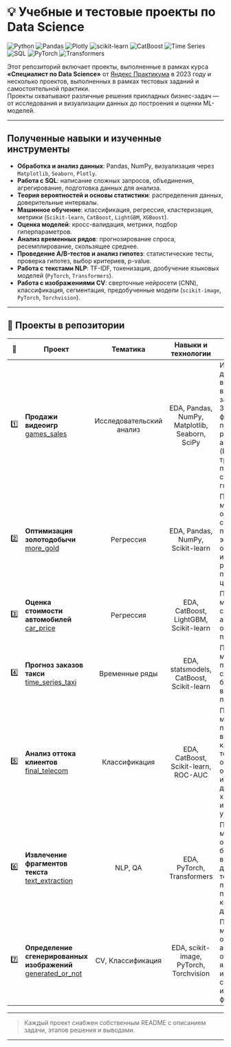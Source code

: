 # 💡 Учебные и тестовые проекты по Data Science

![Python](https://img.shields.io/badge/Python-3.10-blue?logo=python)
![Pandas](https://img.shields.io/badge/Pandas-used-informational?logo=pandas)
![Plotly](https://img.shields.io/badge/Plotly-3F4F75?style=for-the-badge&logo=plotly&logoColor=white)
![scikit-learn](https://img.shields.io/badge/scikit--learn-ML-orange?logo=scikit-learn)
![CatBoost](https://img.shields.io/badge/CatBoost-gradient--boosting-yellow?logo=catboost)
![Time Series](https://img.shields.io/badge/Time_Series-forecasting-blueviolet)
![SQL](https://img.shields.io/badge/SQL-data--querying-lightgrey?logo=postgresql)
![PyTorch](https://img.shields.io/badge/PyTorch-deep_learning-EE4C2C?logo=pytorch)
![Transformers](https://img.shields.io/badge/Transformers-HuggingFace-ffcc00?logo=huggingface)

Этот репозиторий включает проекты, выполненные в рамках курса **«Специалист по Data Science»** от [Яндекс Практикума](https://practicum.yandex.ru/data-scientist/) в 2023 году и несколько проектов, выполненных в рамках тестовых заданий и самостоятельной практики. <br>
Проекты охватывают различные решения прикладных бизнес-задач — от исследования и визуализации данных до построения и оценки ML-моделей.

---

## Полученные навыки и изученные инструменты

- **Обработка и анализ данных**: Pandas, NumPy, визуализация через `Matplotlib`, `Seaborn`, `Plotly`.
- **Работа с SQL**: написание сложных запросов, объединения, агрегирование, подготовка данных для анализа.
- **Теория вероятностей и основы статистики**: распределения данных, доверительные интервалы.
- **Машинное обучение**: классификация, регрессия, кластеризация, метрики (`Scikit-learn`, `CatBoost`, `LightGBM`, `XGBoost`).
- **Оценка моделей**: кросс-валидация, метрики, подбор гиперпараметров.
- **Анализ временных рядов**: прогнозирование спроса, ресемплирование, скользящее среднее.
- **Проведение A/B-тестов и анализ гипотез**: статистические тесты, проверка гипотез, выбор критериев, p-value.
- **Работа с текстами NLP**: TF-IDF, токенизация, дообучение языковых моделей (`PyTorch`, `Transformers`).
- **Работа с изображениями CV**: сверточные нейросети (CNN), классификация, сегментация, предобученные модели (`scikit-image`, `PyTorch`, `Torchvision`).

--- 
 
## 📁 Проекты в репозитории

| 🔢 | Проект | Тематика | Навыки и технологии | Описание |
|----|--------|:--------:|:-------------------:|-------------|
| 1️⃣ | **Продажи видеоигр**<br/>[games_sales](./games_sales) | Исследовательский анализ | EDA, Pandas, NumPy, Matplotlib, Seaborn, SciPy | Исследование данных о продажах видеоигр с целью выявления закономерностей. Задача фокусируется на проведении разведывательного анализа данных (EDA), выявления трендов и проверки статистических гипотез. |
| 2️⃣ | **Оптимизация золотодобычи**<br/>[more_gold](./more_gold) | Регрессия | EDA, Pandas, NumPy, Scikit-learn | Построение модели машинного обучения, способной предсказывать эффективность обогащения сырья и выхода золота на различных стадиях производственного цикла. |
| 3️⃣ | **Оценка стоимости автомобилей**<br/>[car_price](./car_price) | Регрессия | EDA, CatBoost, LightGBM, Scikit-learn | Построение модели оценки стоимости автомобиля на основе его параметров. |
| 4️⃣ |**Прогноз заказов такси**<br/>[time_series_taxi](./time_series_taxi) | Временные ряды |  EDA, statsmodels, CatBoost, Scikit-learn | Построение модели прогнозирования спроса на такси в будущем временном промежутке. |
| 5️⃣ | **Анализ оттока клиентов**<br/>[final_telecom](./final_telecom) | Классификация | EDA, CatBoost, Scikit-learn, ROC-AUC | Построение модели предсказывающую вероятность ухода клиента от телеком-оператора на основе его исторических данных и характеристик использования услуг. |
| 6️⃣ | **Извлечение фрагментов текста**<br/>[text_extraction](./text_extraction)| NLP, QA | EDA, PyTorch, Transformers | Построение модели машинного обучения, которая будет находить и выделять в документах текстовые части, по заданному пункту анкеты и контексту самого документа. |
| 7️⃣ | **Определение сгенерированных изображений**<br/>[generated_or_not](./generated_or_not) | CV, Классификация | EDA, scikit-image, PyTorch, Torchvision | Построение модели машинного обучения для автоматического определения, являются ли изображения сгенерированными или настоящими фотографиями. |


---

> Каждый проект снабжен собственным README с описанием задачи, этапов решения и выводами.

---
